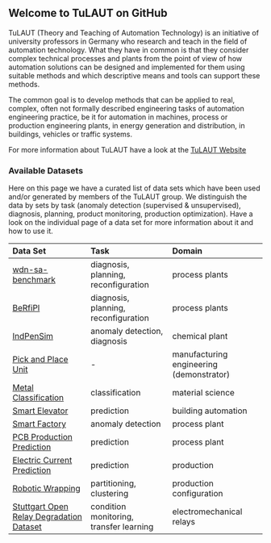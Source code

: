 ## Welcome to TuLAUT on GitHub

TuLAUT (Theory and Teaching of Automation Technology) is an initiative of university professors in Germany who research and teach in the field of automation technology. What they have in common is that they consider complex technical processes and plants from the point of view of how automation solutions can be designed and implemented for them using suitable methods and which descriptive means and tools can support these methods.

The common goal is to develop methods that can be applied to real, complex, often not formally described engineering tasks of automation engineering practice, be it for automation in machines, process or production engineering plants, in energy generation and distribution, in buildings, vehicles or traffic systems.

For more information about TuLAUT have a look at the [TuLAUT Website](http://tulaut.org/)


### Available Datasets

Here on this page we have a curated list of data sets which have been used and/or generated by members of the TuLAUT group. We distinguish the data by sets by task (anomaly detection (supervised & unsupervised), diagnosis, planning, product monitoring, production optimization). Have a look on the individual page of a data set for more information about it and how to use it.

| Data Set      | Task       | Domain |
|:-|:-|:-|
| [wdn-sa-benchmark](https://tulaut.github.io/ds_Water_Benchmark) | diagnosis, planning, reconfiguration | process plants |
| [BeRfiPl](https://tulaut.github.io/ds_BeRfiPl) | diagnosis, planning, reconfiguration| process plants |
| [IndPenSim](https://tulaut.github.io/ds_IndPenSim) | anomaly detection, diagnosis| chemical plant |
| [Pick and Place Unit](https://tulaut.github.io/ds_PPU) | - | manufacturing engineering (demonstrator) |
| [Metal Classification](https://tulaut.github.io/ds_Metal_Class) | classification | material science |
| [Smart Elevator](https://tulaut.github.io/ds_Smart_Elevator) | prediction | building automation |
| [Smart Factory](https://tulaut.github.io/ds_Smart_Factory) | anomaly detection | process plant |
| [PCB Production Prediction](https://tulaut.github.io/ds_PCB_Pred) | prediction | process plant |
| [Electric Current Prediction](https://tulaut.github.io/ds_Elec_Curr_Pred) | prediction | production |
| [Robotic Wrapping](https://tulaut.github.io/ds_Robo_Wrap) | partitioning, clustering | production configuration |
| [Stuttgart Open Relay Degradation Dataset](https://tulaut.github.io/ds_SOReDD) | condition monitoring, transfer learning | electromechanical relays |

